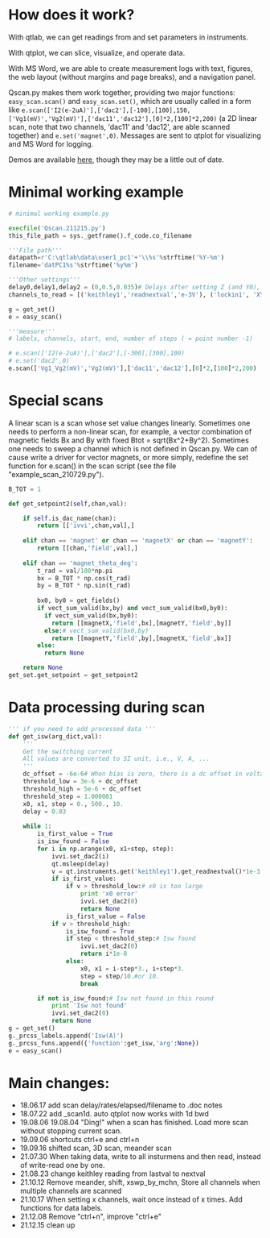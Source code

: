 # How does it work?

With qtlab, we can get readings from and set parameters in instruments.

With qtplot, we can slice, visualize, and operate data.

With MS Word, we are able to create measurement logs with text, figures, the web layout (without margins and page breaks), and a navigation panel.

Qscan.py makes them work together, providing two major functions: `easy_scan.scan()` and `easy_scan.set()`, which are usually called in a form like `e.scan(['I2(e-2uA)'],['dac2'],[-100],[100],150,['Vg1(mV)','Vg2(mV)'],['dac11','dac12'],[0]*2,[100]*2,200)` (a 2D linear scan, note that two channels, 'dac11' and 'dac12', are able scanned together) and `e.set('magnet',0)`. Messages are sent to qtplot for visualizing and MS Word for logging.

Demos are available [here](https://cover-me.github.io/2019/03/31/qtplot-demo.html), though they may be a little out of date.

# Minimal working example

```python
# minimal working example.py

execfile('Qscan.211215.py')
this_file_path = sys._getframe().f_code.co_filename

'''File path'''
datapath=r'C:\qtlab\data\user1_pc1'+'\\%s'%strftime('%Y-%m')
filename='datPC1%s'%strftime('%y%m')

'''Other settings'''
delay0,delay1,delay2 = (0,0.5,0.035)# Delays after setting Z (and Y0), Y (and X0), X. Lockin:(0,10*tau,1.5tau-10tau) DC:(0,1,0.1)
channels_to_read = [('keithley1','readnextval','e-3V'), ('lockin1', 'XY', 'e-3V,ac10nA')]# ('fridge', 'MC', 'K')

g = get_set()
e = easy_scan()

'''measure'''
# labels, channels, start, end, number of steps ( = point number -1)

# e.scan(['I2(e-2uA)'],['dac2'],[-300],[300],100)
# e.set('dac2',0)
e.scan(['Vg1_Vg2(mV)','Vg2(mV)'],['dac11','dac12'],[0]*2,[100]*2,200)

```

# Special scans

A linear scan is a scan whose set value changes linearly. Sometimes one needs to perform a non-linear scan, for example, a vector combination of magnetic fields Bx and By with fixed Btot = sqrt(Bx^2+By^2). Sometimes one needs to sweep a channel which is not defined in Qscan.py. We can of cause write a driver for vector magnets, or more simply, redefine the set function for e.scan() in the scan script (see the file "example_scan_210729.py").

```python
B_TOT = 1

def get_setpoint2(self,chan,val):

    if self.is_dac_name(chan):
        return [['ivvi',chan,val],]
        
    elif chan == 'magnet' or chan == 'magnetX' or chan == 'magnetY':
        return [[chan,'field',val],]
        
    elif chan == 'magnet_theta_deg':
        t_rad = val/180*np.pi
        bx = B_TOT * np.cos(t_rad)
        by = B_TOT * np.sin(t_rad)
        
        bx0, by0 = get_fields()
        if vect_sum_valid(bx,by) and vect_sum_valid(bx0,by0):
          if vect_sum_valid(bx,by0):
            return [[magnetX,'field',bx],[magnetY,'field',by]]
          else:# vect_sum_valid(bx0,by)
            return [[magnetY,'field',by],[magnetX,'field',bx]]
        else:
          return None

    return None
get_set.get_setpoint = get_setpoint2
```

# Data processing during scan

```python
''' if you need to add processed data '''
def get_isw(arg_dict,val):
    '''
    Get the switching current
    All values are converted to SI unit, i.e., V, A, ...
    '''
    dc_offset = -6e-6# When bias is zero, there is a dc offset in voltage readings
    threshold_low = 3e-6 + dc_offset
    threshold_high = 5e-6 + dc_offset
    threshold_step = 1.000001
    x0, x1, step = 0., 500., 10.
    delay = 0.03
    
    while 1:
        is_first_value = True
        is_isw_found = False
        for i in np.arange(x0, x1+step, step):
            ivvi.set_dac2(i)
            qt.msleep(delay)
            v = qt.instruments.get('keithley1').get_readnextval()*1e-3
            if is_first_value:
                if v > threshold_low:# x0 is too large
                    print 'x0 error'
                    ivvi.set_dac2(0)
                    return None
                is_first_value = False
            if v > threshold_high:
                is_isw_found = True
                if step < threshold_step:# Isw found
                    ivvi.set_dac2(0)
                    return i*1e-8
                else:
                    x0, x1 = i-step*3., i+step*3.
                    step = step/10.#or 10.
                    break

        if not is_isw_found:# Isw not found in this round            
            print 'Isw not found'
            ivvi.set_dac2(0)
            return None
g = get_set()
g._prcss_labels.append('Isw(A)')
g._prcss_funs.append({'function':get_isw,'arg':None})
e = easy_scan()
```

# Main changes:
- 18.06.17 add scan delay/rates/elapsed/filename to .doc notes
- 18.07.22 add _scan1d. auto qtplot now works with 1d bwd
- 19.08.06 19.08.04 "Ding!" when a scan has finished. Load more scan without stopping current scan.
- 19.09.06 shortcuts ctrl+e and ctrl+n
- 19.09.16 shifted scan, 3D scan, meander scan
- 21.07.30 When taking data, write to all insturmens and then read, instead of write-read one by one.
- 21.08.23 change keithley reading from lastval to nextval
- 21.10.12 Remove meander, shift, xswp_by_mchn, Store all channels when multiple channels are scanned
- 21.10.17 When setting x channels, wait once instead of x times. Add functions for data labels.
- 21.12.08 Remove "ctrl+n", improve "ctrl+e"
- 21.12.15 clean up
